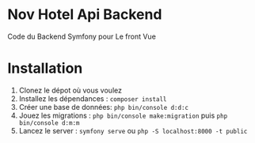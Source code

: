 # Nov Hotel Api Backend
Code du Backend Symfony pour Le front Vue

# Installation

1. Clonez le dépot où vous voulez
2. Installez les dépendances : `composer install`
3. Créer une base de données: `php bin/console d:d:c`
4. Jouez les migrations : `php bin/console make:migration` puis `php bin/console d:m:m`
6. Lancez le server : `symfony serve` ou `php -S localhost:8000 -t public`